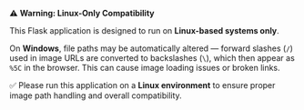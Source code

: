  ⚠️ **Warning: Linux-Only Compatibility**

 This Flask application is designed to run on **Linux-based systems only**.

 On **Windows**, file paths may be automatically altered — forward slashes (`/`) used in image URLs are converted to backslashes (`\`), which then appear as `%5C` in the browser. This can cause image loading issues or broken links.

 ✅ Please run this application on a **Linux environment** to ensure proper image path handling and overall compatibility.
